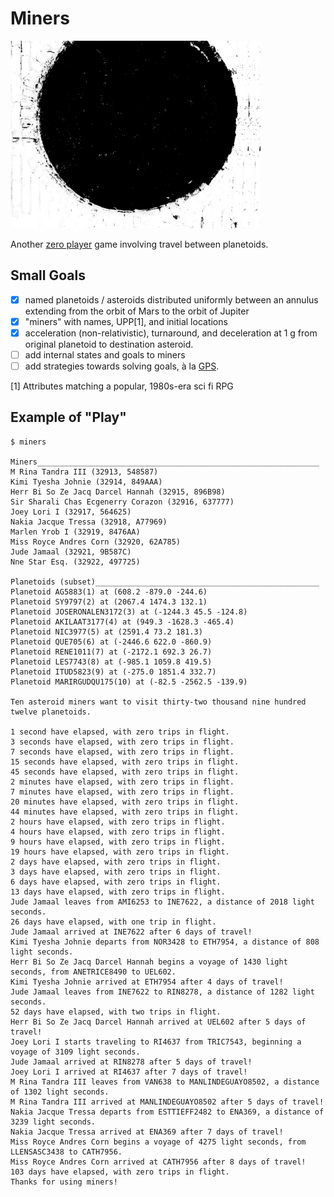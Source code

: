 # Miners

<img src="/planetoid.jpg" width="400">

Another [zero player](https://github.com/eigenhombre/galax#galax)
game involving travel between planetoids.

## Small Goals

- [x] named planetoids / asteroids distributed uniformly between an
  annulus extending from the orbit of Mars to the orbit of Jupiter
- [x] "miners" with names, UPP[1], and initial locations
- [x] acceleration (non-relativistic), turnaround, and deceleration at 1 g
  from original planetoid to destination asteroid.
- [ ] add internal states and goals to miners
- [ ] add strategies towards solving goals, à la [GPS](https://github.com/norvig/paip-lisp/blob/main/docs/chapter4.md#gps-the-general-problem-solver).

[1] Attributes matching a popular, 1980s-era sci fi RPG

## Example of "Play"

```
$ miners

Miners_______________________________________________________________
M Rina Tandra III (32913, 548587)
Kimi Tyesha Johnie (32914, 849AAA)
Herr Bi So Ze Jacq Darcel Hannah (32915, 896B98)
Sir Sharali Chas Ecgenerry Corazon (32916, 637777)
Joey Lori I (32917, 564625)
Nakia Jacque Tressa (32918, A77969)
Marlen Yrob I (32919, 8476AA)
Miss Royce Andres Corn (32920, 62A785)
Jude Jamaal (32921, 9B587C)
Nne Star Esq. (32922, 497725)

Planetoids (subset)__________________________________________________
Planetoid AG5883(1) at (608.2 -879.0 -244.6)
Planetoid SY9797(2) at (2067.4 1474.3 132.1)
Planetoid JOSERONALEN3172(3) at (-1244.3 45.5 -124.8)
Planetoid AKILAAT3177(4) at (949.3 -1628.3 -465.4)
Planetoid NIC3977(5) at (2591.4 73.2 181.3)
Planetoid QUE705(6) at (-2446.6 622.0 -860.9)
Planetoid RENE1011(7) at (-2172.1 692.3 26.7)
Planetoid LES7743(8) at (-985.1 1059.8 419.5)
Planetoid ITUD5823(9) at (-275.0 1851.4 332.7)
Planetoid MARIRGUDQU175(10) at (-82.5 -2562.5 -139.9)

Ten asteroid miners want to visit thirty-two thousand nine hundred twelve planetoids.

1 second have elapsed, with zero trips in flight.
3 seconds have elapsed, with zero trips in flight.
7 seconds have elapsed, with zero trips in flight.
15 seconds have elapsed, with zero trips in flight.
45 seconds have elapsed, with zero trips in flight.
2 minutes have elapsed, with zero trips in flight.
7 minutes have elapsed, with zero trips in flight.
20 minutes have elapsed, with zero trips in flight.
44 minutes have elapsed, with zero trips in flight.
2 hours have elapsed, with zero trips in flight.
4 hours have elapsed, with zero trips in flight.
9 hours have elapsed, with zero trips in flight.
19 hours have elapsed, with zero trips in flight.
2 days have elapsed, with zero trips in flight.
3 days have elapsed, with zero trips in flight.
6 days have elapsed, with zero trips in flight.
13 days have elapsed, with zero trips in flight.
Jude Jamaal leaves from AMI6253 to INE7622, a distance of 2018 light seconds.
26 days have elapsed, with one trip in flight.
Jude Jamaal arrived at INE7622 after 6 days of travel!
Kimi Tyesha Johnie departs from NOR3428 to ETH7954, a distance of 808 light seconds.
Herr Bi So Ze Jacq Darcel Hannah begins a voyage of 1430 light seconds, from ANETRICE8490 to UEL602.
Kimi Tyesha Johnie arrived at ETH7954 after 4 days of travel!
Jude Jamaal leaves from INE7622 to RIN8278, a distance of 1282 light seconds.
52 days have elapsed, with two trips in flight.
Herr Bi So Ze Jacq Darcel Hannah arrived at UEL602 after 5 days of travel!
Joey Lori I starts traveling to RI4637 from TRIC7543, beginning a voyage of 3109 light seconds.
Jude Jamaal arrived at RIN8278 after 5 days of travel!
Joey Lori I arrived at RI4637 after 7 days of travel!
M Rina Tandra III leaves from VAN638 to MANLINDEGUAYO8502, a distance of 1302 light seconds.
M Rina Tandra III arrived at MANLINDEGUAYO8502 after 5 days of travel!
Nakia Jacque Tressa departs from ESTTIEFF2482 to ENA369, a distance of 3239 light seconds.
Nakia Jacque Tressa arrived at ENA369 after 7 days of travel!
Miss Royce Andres Corn begins a voyage of 4275 light seconds, from LLENSASC3438 to CATH7956.
Miss Royce Andres Corn arrived at CATH7956 after 8 days of travel!
103 days have elapsed, with zero trips in flight.
Thanks for using miners!
```
